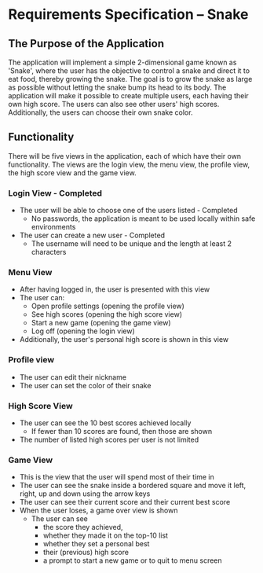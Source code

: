 # Requirements Specification – Snake

## The Purpose of the Application

The application will implement a simple 2-dimensional game known as 'Snake', where the user has the objective to control a snake and direct it to eat food, thereby growing the snake. The goal is to grow the snake as large as possible without letting the snake bump its head to its body. The application will make it possible to create multiple users, each having their own high score. The users can also see other users' high scores. Additionally, the users can choose their own snake color.

## Functionality

There will be five views in the application, each of which have their own functionality. The views are the login view, the menu view, the profile view, the high score view and the game view.

### Login View - Completed

* The user will be able to choose one of the users listed - Completed
    * No passwords, the application is meant to be used locally within safe environments
* The user can create a new user - Completed
    * The username will need to be unique and the length at least 2 characters

### Menu View

* After having logged in, the user is presented with this view
* The user can:
    * Open profile settings (opening the profile view)
    * See high scores (opening the high score view)
    * Start a new game (opening the game view)
    * Log off (opening the login view)
* Additionally, the user's personal high score is shown in this view

### Profile view

* The user can edit their nickname
* The user can set the color of their snake

### High Score View

* The user can see the 10 best scores achieved locally
    * If fewer than 10 scores are found, then those are shown
* The number of listed high scores per user is not limited

### Game View

* This is the view that the user will spend most of their time in
* The user can see the snake inside a bordered square and move it left, right, up and down using the arrow keys
* The user can see their current score and their current best score
* When the user loses, a game over view is shown
    * The user can see
        * the score they achieved,
        * whether they made it on the top-10 list
        * whether they set a personal best
        * their (previous) high score
        * a prompt to start a new game or to quit to menu screen
